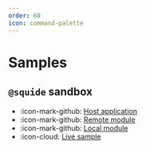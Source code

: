 ```yaml
---
order: 60
icon: command-palette
---
```


# Samples

## `@squide` sandbox

- :icon-mark-github: [Host application](https://github.com/gsoft-inc/wl-squide/tree/main/sample/host)
- :icon-mark-github: [Remote module](https://github.com/gsoft-inc/wl-squide/tree/main/sample/remote-module)
- :icon-mark-github: [Local module](https://github.com/gsoft-inc/wl-squide/tree/main/sample/local-module)
- :icon-cloud: [Live sample](https://squide-host.netlify.app/)
